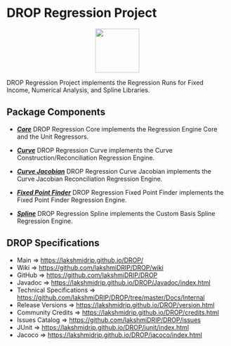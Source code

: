 # DROP Regression Project

<p align="center"><img src="https://github.com/lakshmiDRIP/DROP/blob/master/DRIP_Logo.gif?raw=true" width="100"></p>

DROP Regression Project implements the Regression Runs for Fixed Income, Numerical Analysis, and Spline
	Libraries.


## Package Components

 * [***Core***](https://github.com/lakshmiDRIP/DROP/tree/master/src/main/java/org/drip/regression/core)
 DROP Regression Core implements the Regression Engine Core and the Unit Regressors.

 * [***Curve***](https://github.com/lakshmiDRIP/DROP/tree/master/src/main/java/org/drip/regression/curve)
 DROP Regression Curve implements the Curve Construction/Reconciliation Regression Engine.

 * [***Curve Jacobian***](https://github.com/lakshmiDRIP/DROP/tree/master/src/main/java/org/drip/regression/curvejacobian)
 DROP Regression Curve Jacobian implements the Curve Jacobian Reconciliation Regression Engine.

 * [***Fixed Point Finder***](https://github.com/lakshmiDRIP/DROP/tree/master/src/main/java/org/drip/regression/fixedpointfinder)
 DROP Regression Fixed Point Finder implements the Fixed Point Finder Regression Engine.

 * [***Spline***](https://github.com/lakshmiDRIP/DROP/tree/master/src/main/java/org/drip/regression/spline)
 DROP Regression Spline implements the Custom Basis Spline Regression Engine.


## DROP Specifications

 * Main                     => https://lakshmidrip.github.io/DROP/
 * Wiki                     => https://github.com/lakshmiDRIP/DROP/wiki
 * GitHub                   => https://github.com/lakshmiDRIP/DROP
 * Javadoc                  => https://lakshmidrip.github.io/DROP/Javadoc/index.html
 * Technical Specifications => https://github.com/lakshmiDRIP/DROP/tree/master/Docs/Internal
 * Release Versions         => https://lakshmidrip.github.io/DROP/version.html
 * Community Credits        => https://lakshmidrip.github.io/DROP/credits.html
 * Issues Catalog           => https://github.com/lakshmiDRIP/DROP/issues
 * JUnit                    => https://lakshmidrip.github.io/DROP/junit/index.html
 * Jacoco                   => https://lakshmidrip.github.io/DROP/jacoco/index.html
